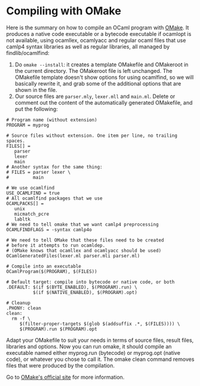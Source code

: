 <!-- ((! set title Compiling with OMake !)) ((! set learn !)) -->

# Compiling with OMake

Here is the summary on how to compile an OCaml program with
[OMake](http://omake.metaprl.org/ "OMake"). It produces a native code
executable or a bytecode executable if ocamlopt is not available, using
ocamllex, ocamlyacc and regular ocaml files that use camlp4 syntax
libraries as well as regular libraries, all managed by
findlib/ocamlfind:

1. Do `omake --install`: it creates a template OMakefile and OMakeroot
 in the current directory. The OMakeroot file is left unchanged. The
 OMakefile template doesn't show options for using ocamlfind, so we
 will basically rewrite it, and grab some of the additional options
 that are shown in the file.
1. Our source files are `parser.mly`, `lexer.mll` and `main.ml`. Delete
 or comment out the content of the automatically generated OMakefile,
 and put the following:

<!-- -->
```
# Program name (without extension)
PROGRAM = myprog

# Source files without extension. One item per line, no trailing spaces.
FILES[] =
   parser
   lexer
   main
# Another syntax for the same thing:
# FILES = parser lexer \
#         main

# We use ocamlfind
USE_OCAMLFIND = true
# All ocamlfind packages that we use
OCAMLPACKS[] =
   unix
   micmatch_pcre
   labltk
# We need to tell omake that we want camlp4 preprocessing
OCAMLFINDFLAGS = -syntax camlp4o

# We need to tell OMake that these files need to be created
# before it attempts to run ocamldep.
# (OMake knows that ocamllex and ocamlyacc should be used)
OCamlGeneratedFiles(lexer.ml parser.mli parser.ml)

# Compile into an executable
OCamlProgram($(PROGRAM), $(FILES))

# Default target: compile into bytecode or native code, or both
.DEFAULT: $(if $(BYTE_ENABLED), $(PROGRAM).run) \
          $(if $(NATIVE_ENABLED), $(PROGRAM).opt)

# Cleanup
.PHONY: clean
clean:
  rm -f \
     $(filter-proper-targets $(glob $(addsuffix .*, $(FILES)))) \
     $(PROGRAM).run $(PROGRAM).opt
```
Adapt your OMakefile to suit your needs in terms of source files, result
files, libraries and options. Now you can run omake, it should compile
an executable named either myprog.run (bytecode) or myprog.opt (native
code), or whatever you chose to call it. The omake clean command removes
files that were produced by the compilation.

Go to [OMake&#39;s official
site](http://omake.metaprl.org/ "OMake's official site") for more
information.


